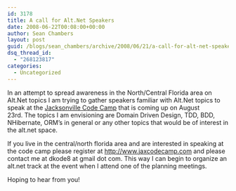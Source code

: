 ```yaml
---
id: 3178
title: A call for Alt.Net Speakers
date: 2008-06-22T00:08:00+00:00
author: Sean Chambers
layout: post
guid: /blogs/sean_chambers/archive/2008/06/21/a-call-for-alt-net-speakers.aspx
dsq_thread_id:
  - "268123817"
categories:
  - Uncategorized
---
```

In an attempt to spread awareness in the North/Central Florida area on Alt.Net topics I am trying to gather speakers&nbsp;familiar with Alt.Net topics to speak at the <A class="" title="Jacksonville Code Camp" href="http://www.jaxcodecamp.com/" target="_blank">Jacksonville Code Camp</A> that is coming up on August 23rd.&nbsp;The&nbsp;topics I am envisioning are Domain Driven&nbsp;Design, TDD, BDD, NHibernate, ORM&#8217;s in general or any other topics that would be of interest in the alt.net space.


  


If you live in the central/north florida area and are interested in speaking at the code camp please register at <A class="" href="http://www.jaxcodecamp.com/" target="_blank">http://www.jaxcodecamp.com</A> and please contact me at dkode8 at gmail dot com. This way I can&nbsp;begin to organize an alt.net track at the event when I attend one of the planning meetings.


  


Hoping to hear from you!